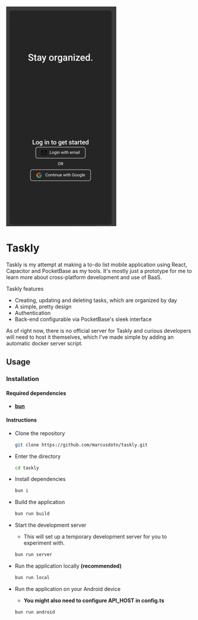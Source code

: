 ![taskly image](https://github.com/marcusdotn/taskly/blob/master/image.png?raw=true)

# Taskly

Taskly is my attempt at making a to-do list mobile application using React, Capacitor and PocketBase as my tools. It's mostly just a prototype for me to learn more about cross-platform development and use of BaaS.

Taskly features

- Creating, updating and deleting tasks, which are organized by day
- A simple, pretty design
- Authentication
- Back-end configurable via PocketBase's sleek interface

As of right now, there is no official server for Taskly and curious developers will need to host it themselves, which I've made simple by adding an automatic docker server script.

## Usage

### Installation

#### Required dependencies

- **[bun](https://bun.sh)**

#### Instructions

- Clone the repository

  ```bash
  git clone https://github.com/marcusdotn/taskly.git
  ```

- Enter the directory

  ```bash
  cd taskly
  ```

- Install dependencies

  ```bash
  bun i
  ```

- Build the application

  ```bash
  bun run build
  ```

- Start the development server

  - This will set up a temporary development server for you to experiment with.

  ```bash
  bun run server
  ```

- Run the application locally **(recommended)**

  ```bash
  bun run local
  ```

- Run the application on your Android device
  
  - **You might also need to configure API_HOST in config.ts**

  ```bash
  bun run android
  ```
